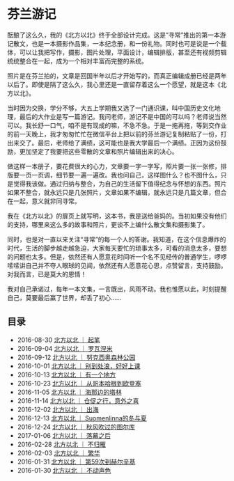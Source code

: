 # 芬兰游记

酝酿了这么久，我的《北方以北》终于全部设计完成。这是“寻常”推出的第一本游记散文，也是一本摄影作品集，一本纪念册，和一份礼物。同时也可是说是一个载体，可以让我把写作，摄影，图片处理，平面设计，编辑排版，甚至还有视频剪辑统统整合在一起，成为一个相对丰富而完整的系统。



照片是在芬兰拍的，文章是回国半年以后才开始写的，而真正编辑成册已经是两年以后了。即使是隔了这么久，我心里还是一直留存着这么一个愿望，就是这本《北方以北》。



当时因为交换，学分不够，大五上学期我又选了一门通识课，叫中国历史文化地理，最后的大作业是写一篇游记。我问老师，游记不是中国的可以吗？老师说当然可以。我长舒一口气，咱不是有现成的嘛，不急不急。于是一拖再拖，等到交作业的前一天晚上，我才匆匆忙忙在微信平台上把以前的芬兰游记复制粘贴了一份，打出来交了。最后，老师给了满绩，这可能也是我大学最后一个满绩。正因为这份鼓励，更加坚定了我要把这些零散的文章和照片编辑出来的决心。



做这样一本册子，要花费很大的心力，文章要一字一字写，照片要一张一张修，排版要一页一页调，细节要一遍一遍改。我也问自己，这样图什么？也不图什么，只是觉得我该做。通过归纳与整合，为自己的生活留下值得纪念与怀想的东西。照片如果不整合，就永远只是几张照片，文章如果不编辑，就永远只是几篇文章，但合在一起，意义就非同寻常。



我在《北方以北》的扉页上就写明，这本书，我是送给爸妈的。当初如果没有他们的支持，哪里来这么多的故事和照片，更谈不上编什么散文集和摄影集了。



同时，也是对一直以来关注“寻常”的每一个人的答谢。我知道，在这个信息爆炸的时代，生活的脚步越走越急迫，大家每天要忙的琐事太多，可看的消息太多，要想的问题也太多。但是，依然还有人愿意花时间听一个名不见经传的普通学生，啰啰嗦嗦讲自己并不夺人眼球的见闻，依然还有人愿意花心思，点赞留言，支持鼓励。对我而言，已是莫大的恩情！



我对自己承诺过，每年一本文集，一言既出，风雨不动。我也惟愿以此，时刻提醒自己，莫要最后赢了世界，却丢了初心……

## 目录

- 2016-08-30   [北方以北 ｜ 起笔](./20160830-qibi.md)
- 2016-09-04   [北方以北 ｜ 罗瓦涅米](./20160904-luowa.md)
- 2016-09-12   [北方以北 ｜ 努克西奥森林公园](./20160912-nuke.md)
- 2016-10-01   [北方以北 ｜ 别到处浪，好好上课](./20161001-haohao.md)
- 2016-10-13   [北方以北 ｜ 有一个地方](./20161013-youyige.md)
- 2016-10-23   [北方以北 ｜ 从哥本哈根到欧登塞](./20161023-cong.md)
- 2016-11-05   [北方以北 ｜ 海那边的塔林](./20161105-hainabian.md)
- 2016-11-14   [北方以北 ｜ 仓促之行，意外之喜](./20161114-yiwai.md)
- 2016-12-02   [北方以北 ｜ 出海](./20161202-chuhai.md)
- 2016-12-13   [北方以北 ｜ Suomenlinna的冬与夏](./20161213-Suomenlinna.md)
- 2016-12-24   [北方以北 ｜ 秋风吹过的图尔库](./20161224-qiufeng.md)
- 2017-01-06   [北方以北 ｜ 落幕之后](./20170106-luomu.md)
- 2016-02-28   [北方以北 ｜ 不归雁](./20160228-buguiyan.md)
- 2016-02-03   [北方以北 ｜ 繁华](./20160203-fanhua.md)
- 2016-01-31   [北方以北 ｜ 第59次到赫尔辛基](./20160131-di59.md)
- 2016-01-30   [北方以北 ｜ 不动声色](./20160130-budong.md) 
